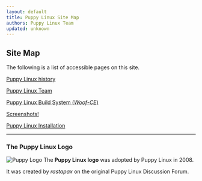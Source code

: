 ```yaml
---
layout: default
title: Puppy Linux Site Map
authors: Puppy Linux Team
updated: unknown
---
```

## Site Map

The following is a list of accessible pages on this site.

[Puppy Linux history](history.html)

[Puppy Linux Team](team.html)

[Puppy Linux Build System (_Woof-CE_)](woof-ce.html)

[Screenshots!](screenshots.html)

[Puppy Linux Installation](install.html)

---

### The Puppy Linux Logo

![Puppy Logo](c/puppylogo96.png)
The **Puppy Linux logo** was adopted by Puppy Linux in 2008.

It was created by _rastapax_ on the original Puppy Linux Discussion Forum.
